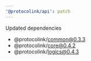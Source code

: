```yaml
---
'@protocolink/api': patch
---
```


Updated dependencies
- @protocolink/common@0.3.3
- @protocolink/core@0.4.2
- @protocolink/logics@0.4.3
